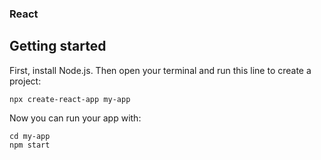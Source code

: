 ### React

## Getting started

First, install Node.js. Then open your terminal and run this line to create a project:

```
npx create-react-app my-app
```

Now you can run your app with:

```
cd my-app
npm start
```
